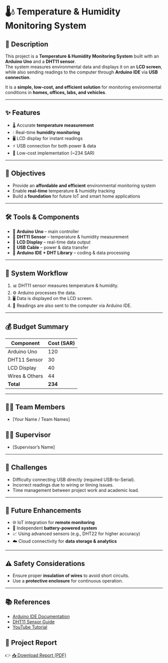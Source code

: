 # 🌡️💧 Temperature & Humidity Monitoring System  

## 📌 Description  
This project is a **Temperature & Humidity Monitoring System** built with an **Arduino Uno** and a **DHT11 sensor**.  
The system measures environmental data and displays it on an **LCD screen**, while also sending readings to the computer through **Arduino IDE** via **USB connection**.  

It is a **simple, low-cost, and efficient solution** for monitoring environmental conditions in **homes, offices, labs, and vehicles**.  

---

## ✨ Features  
- 🌡️ Accurate **temperature measurement**  
- 💧 Real-time **humidity monitoring**  
- 🖥️ LCD display for instant readings  
- ⚡ USB connection for both power & data  
- 💸 Low-cost implementation (~234 SAR)  

---

## 🎯 Objectives  
- Provide an **affordable and efficient** environmental monitoring system  
- Enable **real-time** temperature & humidity tracking  
- Build a **foundation** for future IoT and smart home applications  

---

## 🛠️ Tools & Components  
- 🔹 **Arduino Uno** – main controller  
- 🔹 **DHT11 Sensor** – temperature & humidity measurement  
- 🔹 **LCD Display** – real-time data output  
- 🔹 **USB Cable** – power & data transfer  
- 🔹 **Arduino IDE + DHT Library** – coding & data processing  

---

## 🔄 System Workflow  
1. 📊 DHT11 sensor measures temperature & humidity.  
2. ⚙️ Arduino processes the data.  
3. 🖥️ Data is displayed on the LCD screen.  
4. 🔌 Readings are also sent to the computer via Arduino IDE.  

---

## 💰 Budget Summary  
| Component        | Cost (SAR) |
|------------------|------------|
| Arduino Uno      | 120        |
| DHT11 Sensor     | 30         |
| LCD Display      | 40         |
| Wires & Others   | 44         |
| **Total**        | **234**    |  

---

## 👩‍💻 Team Members  
- [Your Name / Team Names]  

## 👨‍🏫 Supervisor  
- [Supervisor’s Name]  

---

## 🚧 Challenges  
- Difficulty connecting USB directly (required USB-to-Serial).  
- Incorrect readings due to wiring or timing issues.  
- Time management between project work and academic load.  

---

## 🚀 Future Enhancements  
- 🌐 IoT integration for **remote monitoring**  
- 🔋 Independent **battery-powered system**  
- 📈 Using advanced sensors (e.g., DHT22 for higher accuracy)  
- ☁️ Cloud connectivity for **data storage & analytics**  

---

## ⚠️ Safety Considerations  
- Ensure proper **insulation of wires** to avoid short circuits.  
- Use a **protective enclosure** for continuous operation.  

---

## 📚 References  
- [Arduino IDE Documentation](https://www.arduino.cc/en/software/)  
- [DHT11 Sensor Guide](https://ielectrony.com/)  
- [YouTube Tutorial](https://www.youtube.com/watch?v=pifnooZ4Znw)

## 📑 Project Report  

👉 [📥 Download Report (PDF)](Project_Report.pdf)
